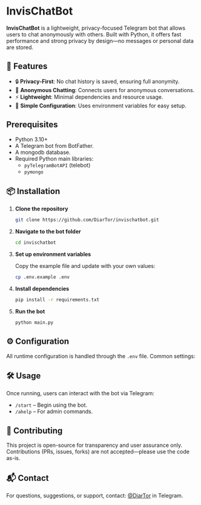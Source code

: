 # InvisChatBot

**InvisChatBot** is a lightweight, privacy-focused Telegram bot that allows users to chat anonymously with others. Built with Python, it offers fast performance and strong privacy by design—no messages or personal data are stored.

## 🚀 Features

- 🔒 **Privacy-First**: No chat history is saved, ensuring full anonymity.
- 💬 **Anonymous Chatting**: Connects users for anonymous conversations.
- ⚡ **Lightweight**: Minimal dependencies and resource usage.
- 🔧 **Simple Configuration**: Uses environment variables for easy setup.

## Prerequisites

- Python 3.10+
- A Telegram bot from BotFather.
- A mongodb database.
- Required Python main libraries:
    - `pyTelegramBotAPI` (telebot)
    - `pymongo`

## 📦 Installation

1. **Clone the repository**
   ```bash
   git clone https://github.com/DiarTor/invischatbot.git
    ```

2. **Navigate to the bot folder**
    ```bash
    cd invischatbot
    ```

3. **Set up environment variables**

   Copy the example file and update with your own values:

   ```bash
   cp .env.example .env
   ```

4. **Install dependencies**

   ```bash
   pip install -r requirements.txt
   ```

5. **Run the bot**

   ```bash
   python main.py
   ```

## ⚙️ Configuration

All runtime configuration is handled through the `.env` file. Common settings:

## 🛠 Usage

Once running, users can interact with the bot via Telegram:

* `/start` – Begin using the bot.
* `/ahelp` – For admin commands.

## 🤝 Contributing

This project is open-source for transparency and user assurance only.
Contributions (PRs, issues, forks) are not accepted—please use the code as-is.

## 📬 Contact

For questions, suggestions, or support, contact: [@DiarTor](https://t.me/diartor) in Telegram.